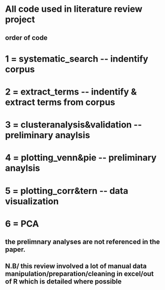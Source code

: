 # All code used in literature review project #
## order of code ##
# 1 = systematic_search -- indentify corpus 
# 2 = extract_terms -- indentify & extract terms from corpus 
# 3 = clusteranalysis&validation -- preliminary anaylsis
# 4 =  plotting_venn&pie -- preliminary anaylsis
# 5 = plotting_corr&tern -- data visualization 
# 6 = PCA 
  ## the prelimnary analyses are not referenced in the paper.
  ## N.B/ this review involved a lot of manual data manipulation/preparation/cleaning in excel/out of R which is detailed where possible ## 
